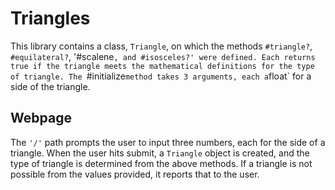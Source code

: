 # Triangles

This library contains a class, `Triangle`, on which the methods `#triangle?`, `#equilateral?`, '#scalene`,
and #isosceles?' were defined. Each returns true if the triangle meets the mathematical definitions for the type
of triangle. The `#initialize` method takes 3 arguments, each a `float` for a side of the triangle.

## Webpage

The `'/'` path prompts the user to input three numbers, each for the side of a triangle. When the user hits submit,
a `Triangle` object is created, and the type of triangle is determined from the above methods. If a triangle is not
possible from the values provided, it reports that to the user.
